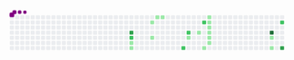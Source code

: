 <svg viewBox="-16 -32 880 192" width="880" height="192" xmlns="http://www.w3.org/2000/svg"><desc>Generated with https://github.com/Platane/snk</desc><style>:root{--cb:#1b1f230a;--cs:purple;--ce:#ebedf0;--c0:#ebedf0;--c1:#9be9a8;--c2:#40c463;--c3:#30a14e;--c4:#216e39}.c{shape-rendering:geometricPrecision;fill:var(--ce);stroke-width:1px;stroke:var(--cb);animation:none 22100ms linear infinite;width:12px;height:12px}@keyframes c0{58.36%{fill:var(--c3)}58.38%,100%{fill:var(--ce)}}.c.c0{fill:var(--c3);animation-name:c0}@keyframes c1{57.91%{fill:var(--c2)}57.93%,100%{fill:var(--ce)}}.c.c1{fill:var(--c2);animation-name:c1}@keyframes c2{18.54%{fill:var(--c1)}18.56%,100%{fill:var(--ce)}}.c.c2{fill:var(--c1);animation-name:c2}@keyframes c3{18.99%{fill:var(--c1)}19.01%,100%{fill:var(--ce)}}.c.c3{fill:var(--c1);animation-name:c3}@keyframes c4{14.92%{fill:var(--c1)}14.94%,100%{fill:var(--ce)}}.c.c4{fill:var(--c1);animation-name:c4}@keyframes c5{16.28%{fill:var(--c1)}16.3%,100%{fill:var(--ce)}}.c.c5{fill:var(--c1);animation-name:c5}@keyframes c6{13.11%{fill:var(--c1)}13.13%,100%{fill:var(--ce)}}.c.c6{fill:var(--c1);animation-name:c6}@keyframes c7{13.56%{fill:var(--c1)}13.58%,100%{fill:var(--ce)}}.c.c7{fill:var(--c1);animation-name:c7}@keyframes c8{52.48%{fill:var(--c2)}52.5%,100%{fill:var(--ce)}}.c.c8{fill:var(--c2);animation-name:c8}@keyframes c9{50.67%{fill:var(--c2)}50.69%,100%{fill:var(--ce)}}.c.c9{fill:var(--c2);animation-name:c9}@keyframes ca{24.88%{fill:var(--c1)}24.9%,100%{fill:var(--ce)}}.c.ca{fill:var(--c1);animation-name:ca}@keyframes cb{26.23%{fill:var(--c1)}26.25%,100%{fill:var(--ce)}}.c.cb{fill:var(--c1);animation-name:cb}@keyframes cc{48.41%{fill:var(--c2)}48.43%,100%{fill:var(--ce)}}.c.cc{fill:var(--c2);animation-name:cc}@keyframes cd{32.57%{fill:var(--c1)}32.59%,100%{fill:var(--ce)}}.c.cd{fill:var(--c1);animation-name:cd}@keyframes ce{28.5%{fill:var(--c1)}28.52%,100%{fill:var(--ce)}}.c.ce{fill:var(--c1);animation-name:ce}@keyframes cf{28.04%{fill:var(--c1)}28.06%,100%{fill:var(--ce)}}.c.cf{fill:var(--c1);animation-name:cf}@keyframes cg{27.59%{fill:var(--c1)}27.61%,100%{fill:var(--ce)}}.c.cg{fill:var(--c1);animation-name:cg}@keyframes ch{27.14%{fill:var(--c1)}27.16%,100%{fill:var(--ce)}}.c.ch{fill:var(--c1);animation-name:ch}@keyframes ci{31.21%{fill:var(--c1)}31.23%,100%{fill:var(--ce)}}.c.ci{fill:var(--c1);animation-name:ci}@keyframes cj{31.66%{fill:var(--c1)}31.68%,100%{fill:var(--ce)}}.c.cj{fill:var(--c1);animation-name:cj}@keyframes ck{75.1%{fill:var(--c4)}75.12%,100%{fill:var(--ce)}}.c.ck{fill:var(--c4);animation-name:ck}@keyframes cl{39.36%{fill:var(--c1)}39.38%,100%{fill:var(--ce)}}.c.cl{fill:var(--c1);animation-name:cl}@keyframes cm{38.45%{fill:var(--c1)}38.47%,100%{fill:var(--ce)}}.c.cm{fill:var(--c1);animation-name:cm}@keyframes cn{41.62%{fill:var(--c2)}41.64%,100%{fill:var(--ce)}}.c.cn{fill:var(--c2);animation-name:cn}@keyframes co{72.84%{fill:var(--c3)}72.86%,100%{fill:var(--ce)}}.c.co{fill:var(--c3);animation-name:co}.u{transform-origin:0 0;transform:scale(0,1);animation:none linear 22100ms infinite}@keyframes u0{13.11%{transform:scale(0.000,1)}13.13%,13.56%{transform:scale(0.059,1)}13.58%,14.92%{transform:scale(0.118,1)}14.94%,16.28%{transform:scale(0.176,1)}16.3%,18.54%{transform:scale(0.235,1)}18.56%,18.99%{transform:scale(0.294,1)}19.01%,24.88%{transform:scale(0.353,1)}24.9%,26.23%{transform:scale(0.412,1)}26.25%,27.14%{transform:scale(0.471,1)}27.16%,27.59%{transform:scale(0.529,1)}27.61%,28.04%{transform:scale(0.588,1)}28.06%,28.5%{transform:scale(0.647,1)}28.52%,31.21%{transform:scale(0.706,1)}31.23%,31.66%{transform:scale(0.765,1)}31.68%,32.57%{transform:scale(0.824,1)}32.59%,38.45%{transform:scale(0.882,1)}38.47%,39.36%{transform:scale(0.941,1)}39.38%,100%{transform:scale(1.000,1)}}.u.u0{fill:var(--c1);animation-name:u0;transform-origin:0.0px 0}@keyframes u1{41.62%{transform:scale(0.000,1)}41.64%,48.41%{transform:scale(0.200,1)}48.43%,50.67%{transform:scale(0.400,1)}50.69%,52.48%{transform:scale(0.600,1)}52.5%,57.91%{transform:scale(0.800,1)}57.93%,100%{transform:scale(1.000,1)}}.u.u1{fill:var(--c2);animation-name:u1;transform-origin:576.6px 0}@keyframes u2{58.36%{transform:scale(0.000,1)}58.38%,72.84%{transform:scale(0.500,1)}72.86%,100%{transform:scale(1.000,1)}}.u.u2{fill:var(--c3);animation-name:u2;transform-origin:746.2px 0}@keyframes u3{75.1%{transform:scale(0.000,1)}75.12%,100%{transform:scale(1.000,1)}}.u.u3{fill:var(--c4);animation-name:u3;transform-origin:814.1px 0}.s{shape-rendering:geometricPrecision;fill:var(--cs);animation:none linear 22100ms infinite}@keyframes s0{0%,99.55%{transform:translate(0px,-16px)}0.45%{transform:translate(0px,0px)}13.57%{transform:translate(464px,0px)}14.03%{transform:translate(464px,16px)}14.93%{transform:translate(432px,16px)}16.29%{transform:translate(432px,64px)}17.65%{transform:translate(384px,64px)}18.1%{transform:translate(384px,80px)}18.55%{transform:translate(368px,80px)}19%{transform:translate(368px,96px)}23.08%,52.94%{transform:translate(512px,96px)}23.53%{transform:translate(512px,80px)}24.43%{transform:translate(544px,80px)}24.89%{transform:translate(544px,64px)}25.79%{transform:translate(576px,64px)}26.24%{transform:translate(576px,48px)}27.15%{transform:translate(608px,48px)}28.51%{transform:translate(608px,0px)}28.96%{transform:translate(624px,0px)}29.41%{transform:translate(624px,16px)}29.86%{transform:translate(608px,16px)}31.67%{transform:translate(608px,80px)}32.13%{transform:translate(592px,80px)}32.58%{transform:translate(592px,96px)}38.46%{transform:translate(800px,96px)}39.37%{transform:translate(800px,64px)}40.27%,71.95%{transform:translate(832px,64px)}41.63%{transform:translate(832px,16px)}49.77%{transform:translate(544px,16px)}50.68%{transform:translate(544px,48px)}51.13%{transform:translate(528px,48px)}52.49%{transform:translate(528px,96px)}53.85%{transform:translate(512px,64px)}57.92%{transform:translate(368px,64px)}58.37%{transform:translate(368px,48px)}70.14%{transform:translate(784px,48px)}70.59%{transform:translate(784px,64px)}72.85%{transform:translate(832px,96px)}73.3%{transform:translate(816px,96px)}74.66%{transform:translate(816px,48px)}94.57%{transform:translate(112px,48px)}95.02%{transform:translate(112px,32px)}96.38%{transform:translate(64px,32px)}97.74%{transform:translate(64px,-16px)}}.s.s0{transform:translate(0px,-16px);animation-name:s0}@keyframes s1{0%,99.55%{transform:translate(16px,-16px)}0.45%{transform:translate(0px,-16px)}0.9%{transform:translate(0px,0px)}14.03%{transform:translate(464px,0px)}14.48%{transform:translate(464px,16px)}15.38%{transform:translate(432px,16px)}16.74%{transform:translate(432px,64px)}18.1%{transform:translate(384px,64px)}18.55%{transform:translate(384px,80px)}19%{transform:translate(368px,80px)}19.46%{transform:translate(368px,96px)}23.53%,53.39%{transform:translate(512px,96px)}23.98%{transform:translate(512px,80px)}24.89%{transform:translate(544px,80px)}25.34%{transform:translate(544px,64px)}26.24%{transform:translate(576px,64px)}26.7%{transform:translate(576px,48px)}27.6%{transform:translate(608px,48px)}28.96%{transform:translate(608px,0px)}29.41%{transform:translate(624px,0px)}29.86%{transform:translate(624px,16px)}30.32%{transform:translate(608px,16px)}32.13%{transform:translate(608px,80px)}32.58%{transform:translate(592px,80px)}33.03%{transform:translate(592px,96px)}38.91%{transform:translate(800px,96px)}39.82%{transform:translate(800px,64px)}40.72%,72.4%{transform:translate(832px,64px)}42.08%{transform:translate(832px,16px)}50.23%{transform:translate(544px,16px)}51.13%{transform:translate(544px,48px)}51.58%{transform:translate(528px,48px)}52.94%{transform:translate(528px,96px)}54.3%{transform:translate(512px,64px)}58.37%{transform:translate(368px,64px)}58.82%{transform:translate(368px,48px)}70.59%{transform:translate(784px,48px)}71.04%{transform:translate(784px,64px)}73.3%{transform:translate(832px,96px)}73.76%{transform:translate(816px,96px)}75.11%{transform:translate(816px,48px)}95.02%{transform:translate(112px,48px)}95.48%{transform:translate(112px,32px)}96.83%{transform:translate(64px,32px)}98.19%{transform:translate(64px,-16px)}}.s.s1{transform:translate(16px,-16px);animation-name:s1}@keyframes s2{0%,99.55%{transform:translate(32px,-16px)}0.9%{transform:translate(0px,-16px)}1.36%{transform:translate(0px,0px)}14.48%{transform:translate(464px,0px)}14.93%{transform:translate(464px,16px)}15.84%{transform:translate(432px,16px)}17.19%{transform:translate(432px,64px)}18.55%{transform:translate(384px,64px)}19%{transform:translate(384px,80px)}19.46%{transform:translate(368px,80px)}19.91%{transform:translate(368px,96px)}23.98%,53.85%{transform:translate(512px,96px)}24.43%{transform:translate(512px,80px)}25.34%{transform:translate(544px,80px)}25.79%{transform:translate(544px,64px)}26.7%{transform:translate(576px,64px)}27.15%{transform:translate(576px,48px)}28.05%{transform:translate(608px,48px)}29.41%{transform:translate(608px,0px)}29.86%{transform:translate(624px,0px)}30.32%{transform:translate(624px,16px)}30.77%{transform:translate(608px,16px)}32.58%{transform:translate(608px,80px)}33.03%{transform:translate(592px,80px)}33.48%{transform:translate(592px,96px)}39.37%{transform:translate(800px,96px)}40.27%{transform:translate(800px,64px)}41.18%,72.85%{transform:translate(832px,64px)}42.53%{transform:translate(832px,16px)}50.68%{transform:translate(544px,16px)}51.58%{transform:translate(544px,48px)}52.04%{transform:translate(528px,48px)}53.39%{transform:translate(528px,96px)}54.75%{transform:translate(512px,64px)}58.82%{transform:translate(368px,64px)}59.28%{transform:translate(368px,48px)}71.04%{transform:translate(784px,48px)}71.49%{transform:translate(784px,64px)}73.76%{transform:translate(832px,96px)}74.21%{transform:translate(816px,96px)}75.57%{transform:translate(816px,48px)}95.48%{transform:translate(112px,48px)}95.93%{transform:translate(112px,32px)}97.29%{transform:translate(64px,32px)}98.64%{transform:translate(64px,-16px)}}.s.s2{transform:translate(32px,-16px);animation-name:s2}@keyframes s3{0%,99.55%{transform:translate(48px,-16px)}1.36%{transform:translate(0px,-16px)}1.81%{transform:translate(0px,0px)}14.93%{transform:translate(464px,0px)}15.38%{transform:translate(464px,16px)}16.29%{transform:translate(432px,16px)}17.65%{transform:translate(432px,64px)}19%{transform:translate(384px,64px)}19.46%{transform:translate(384px,80px)}19.91%{transform:translate(368px,80px)}20.36%{transform:translate(368px,96px)}24.43%,54.3%{transform:translate(512px,96px)}24.89%{transform:translate(512px,80px)}25.79%{transform:translate(544px,80px)}26.24%{transform:translate(544px,64px)}27.15%{transform:translate(576px,64px)}27.6%{transform:translate(576px,48px)}28.51%{transform:translate(608px,48px)}29.86%{transform:translate(608px,0px)}30.32%{transform:translate(624px,0px)}30.77%{transform:translate(624px,16px)}31.22%{transform:translate(608px,16px)}33.03%{transform:translate(608px,80px)}33.48%{transform:translate(592px,80px)}33.94%{transform:translate(592px,96px)}39.82%{transform:translate(800px,96px)}40.72%{transform:translate(800px,64px)}41.63%,73.3%{transform:translate(832px,64px)}42.99%{transform:translate(832px,16px)}51.13%{transform:translate(544px,16px)}52.04%{transform:translate(544px,48px)}52.49%{transform:translate(528px,48px)}53.85%{transform:translate(528px,96px)}55.2%{transform:translate(512px,64px)}59.28%{transform:translate(368px,64px)}59.73%{transform:translate(368px,48px)}71.49%{transform:translate(784px,48px)}71.95%{transform:translate(784px,64px)}74.21%{transform:translate(832px,96px)}74.66%{transform:translate(816px,96px)}76.02%{transform:translate(816px,48px)}95.93%{transform:translate(112px,48px)}96.38%{transform:translate(112px,32px)}97.74%{transform:translate(64px,32px)}99.1%{transform:translate(64px,-16px)}}.s.s3{transform:translate(48px,-16px);animation-name:s3}</style><rect class="c" x="2" y="2" rx="2" ry="2"/><rect class="c" x="2" y="18" rx="2" ry="2"/><rect class="c" x="2" y="34" rx="2" ry="2"/><rect class="c" x="2" y="50" rx="2" ry="2"/><rect class="c" x="2" y="66" rx="2" ry="2"/><rect class="c" x="2" y="82" rx="2" ry="2"/><rect class="c" x="2" y="98" rx="2" ry="2"/><rect class="c" x="18" y="2" rx="2" ry="2"/><rect class="c" x="18" y="18" rx="2" ry="2"/><rect class="c" x="18" y="34" rx="2" ry="2"/><rect class="c" x="18" y="50" rx="2" ry="2"/><rect class="c" x="18" y="66" rx="2" ry="2"/><rect class="c" x="18" y="82" rx="2" ry="2"/><rect class="c" x="18" y="98" rx="2" ry="2"/><rect class="c" x="34" y="2" rx="2" ry="2"/><rect class="c" x="34" y="18" rx="2" ry="2"/><rect class="c" x="34" y="34" rx="2" ry="2"/><rect class="c" x="34" y="50" rx="2" ry="2"/><rect class="c" x="34" y="66" rx="2" ry="2"/><rect class="c" x="34" y="82" rx="2" ry="2"/><rect class="c" x="34" y="98" rx="2" ry="2"/><rect class="c" x="50" y="2" rx="2" ry="2"/><rect class="c" x="50" y="18" rx="2" ry="2"/><rect class="c" x="50" y="34" rx="2" ry="2"/><rect class="c" x="50" y="50" rx="2" ry="2"/><rect class="c" x="50" y="66" rx="2" ry="2"/><rect class="c" x="50" y="82" rx="2" ry="2"/><rect class="c" x="50" y="98" rx="2" ry="2"/><rect class="c" x="66" y="2" rx="2" ry="2"/><rect class="c" x="66" y="18" rx="2" ry="2"/><rect class="c" x="66" y="34" rx="2" ry="2"/><rect class="c" x="66" y="50" rx="2" ry="2"/><rect class="c" x="66" y="66" rx="2" ry="2"/><rect class="c" x="66" y="82" rx="2" ry="2"/><rect class="c" x="66" y="98" rx="2" ry="2"/><rect class="c" x="82" y="2" rx="2" ry="2"/><rect class="c" x="82" y="18" rx="2" ry="2"/><rect class="c" x="82" y="34" rx="2" ry="2"/><rect class="c" x="82" y="50" rx="2" ry="2"/><rect class="c" x="82" y="66" rx="2" ry="2"/><rect class="c" x="82" y="82" rx="2" ry="2"/><rect class="c" x="82" y="98" rx="2" ry="2"/><rect class="c" x="98" y="2" rx="2" ry="2"/><rect class="c" x="98" y="18" rx="2" ry="2"/><rect class="c" x="98" y="34" rx="2" ry="2"/><rect class="c" x="98" y="50" rx="2" ry="2"/><rect class="c" x="98" y="66" rx="2" ry="2"/><rect class="c" x="98" y="82" rx="2" ry="2"/><rect class="c" x="98" y="98" rx="2" ry="2"/><rect class="c" x="114" y="2" rx="2" ry="2"/><rect class="c" x="114" y="18" rx="2" ry="2"/><rect class="c" x="114" y="34" rx="2" ry="2"/><rect class="c" x="114" y="50" rx="2" ry="2"/><rect class="c" x="114" y="66" rx="2" ry="2"/><rect class="c" x="114" y="82" rx="2" ry="2"/><rect class="c" x="114" y="98" rx="2" ry="2"/><rect class="c" x="130" y="2" rx="2" ry="2"/><rect class="c" x="130" y="18" rx="2" ry="2"/><rect class="c" x="130" y="34" rx="2" ry="2"/><rect class="c" x="130" y="50" rx="2" ry="2"/><rect class="c" x="130" y="66" rx="2" ry="2"/><rect class="c" x="130" y="82" rx="2" ry="2"/><rect class="c" x="130" y="98" rx="2" ry="2"/><rect class="c" x="146" y="2" rx="2" ry="2"/><rect class="c" x="146" y="18" rx="2" ry="2"/><rect class="c" x="146" y="34" rx="2" ry="2"/><rect class="c" x="146" y="50" rx="2" ry="2"/><rect class="c" x="146" y="66" rx="2" ry="2"/><rect class="c" x="146" y="82" rx="2" ry="2"/><rect class="c" x="146" y="98" rx="2" ry="2"/><rect class="c" x="162" y="2" rx="2" ry="2"/><rect class="c" x="162" y="18" rx="2" ry="2"/><rect class="c" x="162" y="34" rx="2" ry="2"/><rect class="c" x="162" y="50" rx="2" ry="2"/><rect class="c" x="162" y="66" rx="2" ry="2"/><rect class="c" x="162" y="82" rx="2" ry="2"/><rect class="c" x="162" y="98" rx="2" ry="2"/><rect class="c" x="178" y="2" rx="2" ry="2"/><rect class="c" x="178" y="18" rx="2" ry="2"/><rect class="c" x="178" y="34" rx="2" ry="2"/><rect class="c" x="178" y="50" rx="2" ry="2"/><rect class="c" x="178" y="66" rx="2" ry="2"/><rect class="c" x="178" y="82" rx="2" ry="2"/><rect class="c" x="178" y="98" rx="2" ry="2"/><rect class="c" x="194" y="2" rx="2" ry="2"/><rect class="c" x="194" y="18" rx="2" ry="2"/><rect class="c" x="194" y="34" rx="2" ry="2"/><rect class="c" x="194" y="50" rx="2" ry="2"/><rect class="c" x="194" y="66" rx="2" ry="2"/><rect class="c" x="194" y="82" rx="2" ry="2"/><rect class="c" x="194" y="98" rx="2" ry="2"/><rect class="c" x="210" y="2" rx="2" ry="2"/><rect class="c" x="210" y="18" rx="2" ry="2"/><rect class="c" x="210" y="34" rx="2" ry="2"/><rect class="c" x="210" y="50" rx="2" ry="2"/><rect class="c" x="210" y="66" rx="2" ry="2"/><rect class="c" x="210" y="82" rx="2" ry="2"/><rect class="c" x="210" y="98" rx="2" ry="2"/><rect class="c" x="226" y="2" rx="2" ry="2"/><rect class="c" x="226" y="18" rx="2" ry="2"/><rect class="c" x="226" y="34" rx="2" ry="2"/><rect class="c" x="226" y="50" rx="2" ry="2"/><rect class="c" x="226" y="66" rx="2" ry="2"/><rect class="c" x="226" y="82" rx="2" ry="2"/><rect class="c" x="226" y="98" rx="2" ry="2"/><rect class="c" x="242" y="2" rx="2" ry="2"/><rect class="c" x="242" y="18" rx="2" ry="2"/><rect class="c" x="242" y="34" rx="2" ry="2"/><rect class="c" x="242" y="50" rx="2" ry="2"/><rect class="c" x="242" y="66" rx="2" ry="2"/><rect class="c" x="242" y="82" rx="2" ry="2"/><rect class="c" x="242" y="98" rx="2" ry="2"/><rect class="c" x="258" y="2" rx="2" ry="2"/><rect class="c" x="258" y="18" rx="2" ry="2"/><rect class="c" x="258" y="34" rx="2" ry="2"/><rect class="c" x="258" y="50" rx="2" ry="2"/><rect class="c" x="258" y="66" rx="2" ry="2"/><rect class="c" x="258" y="82" rx="2" ry="2"/><rect class="c" x="258" y="98" rx="2" ry="2"/><rect class="c" x="274" y="2" rx="2" ry="2"/><rect class="c" x="274" y="18" rx="2" ry="2"/><rect class="c" x="274" y="34" rx="2" ry="2"/><rect class="c" x="274" y="50" rx="2" ry="2"/><rect class="c" x="274" y="66" rx="2" ry="2"/><rect class="c" x="274" y="82" rx="2" ry="2"/><rect class="c" x="274" y="98" rx="2" ry="2"/><rect class="c" x="290" y="2" rx="2" ry="2"/><rect class="c" x="290" y="18" rx="2" ry="2"/><rect class="c" x="290" y="34" rx="2" ry="2"/><rect class="c" x="290" y="50" rx="2" ry="2"/><rect class="c" x="290" y="66" rx="2" ry="2"/><rect class="c" x="290" y="82" rx="2" ry="2"/><rect class="c" x="290" y="98" rx="2" ry="2"/><rect class="c" x="306" y="2" rx="2" ry="2"/><rect class="c" x="306" y="18" rx="2" ry="2"/><rect class="c" x="306" y="34" rx="2" ry="2"/><rect class="c" x="306" y="50" rx="2" ry="2"/><rect class="c" x="306" y="66" rx="2" ry="2"/><rect class="c" x="306" y="82" rx="2" ry="2"/><rect class="c" x="306" y="98" rx="2" ry="2"/><rect class="c" x="322" y="2" rx="2" ry="2"/><rect class="c" x="322" y="18" rx="2" ry="2"/><rect class="c" x="322" y="34" rx="2" ry="2"/><rect class="c" x="322" y="50" rx="2" ry="2"/><rect class="c" x="322" y="66" rx="2" ry="2"/><rect class="c" x="322" y="82" rx="2" ry="2"/><rect class="c" x="322" y="98" rx="2" ry="2"/><rect class="c" x="338" y="2" rx="2" ry="2"/><rect class="c" x="338" y="18" rx="2" ry="2"/><rect class="c" x="338" y="34" rx="2" ry="2"/><rect class="c" x="338" y="50" rx="2" ry="2"/><rect class="c" x="338" y="66" rx="2" ry="2"/><rect class="c" x="338" y="82" rx="2" ry="2"/><rect class="c" x="338" y="98" rx="2" ry="2"/><rect class="c" x="354" y="2" rx="2" ry="2"/><rect class="c" x="354" y="18" rx="2" ry="2"/><rect class="c" x="354" y="34" rx="2" ry="2"/><rect class="c" x="354" y="50" rx="2" ry="2"/><rect class="c" x="354" y="66" rx="2" ry="2"/><rect class="c" x="354" y="82" rx="2" ry="2"/><rect class="c" x="354" y="98" rx="2" ry="2"/><rect class="c" x="370" y="2" rx="2" ry="2"/><rect class="c" x="370" y="18" rx="2" ry="2"/><rect class="c" x="370" y="34" rx="2" ry="2"/><rect class="c c0" x="370" y="50" rx="2" ry="2"/><rect class="c c1" x="370" y="66" rx="2" ry="2"/><rect class="c c2" x="370" y="82" rx="2" ry="2"/><rect class="c c3" x="370" y="98" rx="2" ry="2"/><rect class="c" x="386" y="2" rx="2" ry="2"/><rect class="c" x="386" y="18" rx="2" ry="2"/><rect class="c" x="386" y="34" rx="2" ry="2"/><rect class="c" x="386" y="50" rx="2" ry="2"/><rect class="c" x="386" y="66" rx="2" ry="2"/><rect class="c" x="386" y="82" rx="2" ry="2"/><rect class="c" x="386" y="98" rx="2" ry="2"/><rect class="c" x="402" y="2" rx="2" ry="2"/><rect class="c" x="402" y="18" rx="2" ry="2"/><rect class="c" x="402" y="34" rx="2" ry="2"/><rect class="c" x="402" y="50" rx="2" ry="2"/><rect class="c" x="402" y="66" rx="2" ry="2"/><rect class="c" x="402" y="82" rx="2" ry="2"/><rect class="c" x="402" y="98" rx="2" ry="2"/><rect class="c" x="418" y="2" rx="2" ry="2"/><rect class="c" x="418" y="18" rx="2" ry="2"/><rect class="c" x="418" y="34" rx="2" ry="2"/><rect class="c" x="418" y="50" rx="2" ry="2"/><rect class="c" x="418" y="66" rx="2" ry="2"/><rect class="c" x="418" y="82" rx="2" ry="2"/><rect class="c" x="418" y="98" rx="2" ry="2"/><rect class="c" x="434" y="2" rx="2" ry="2"/><rect class="c c4" x="434" y="18" rx="2" ry="2"/><rect class="c" x="434" y="34" rx="2" ry="2"/><rect class="c" x="434" y="50" rx="2" ry="2"/><rect class="c c5" x="434" y="66" rx="2" ry="2"/><rect class="c" x="434" y="82" rx="2" ry="2"/><rect class="c" x="434" y="98" rx="2" ry="2"/><rect class="c c6" x="450" y="2" rx="2" ry="2"/><rect class="c" x="450" y="18" rx="2" ry="2"/><rect class="c" x="450" y="34" rx="2" ry="2"/><rect class="c" x="450" y="50" rx="2" ry="2"/><rect class="c" x="450" y="66" rx="2" ry="2"/><rect class="c" x="450" y="82" rx="2" ry="2"/><rect class="c" x="450" y="98" rx="2" ry="2"/><rect class="c c7" x="466" y="2" rx="2" ry="2"/><rect class="c" x="466" y="18" rx="2" ry="2"/><rect class="c" x="466" y="34" rx="2" ry="2"/><rect class="c" x="466" y="50" rx="2" ry="2"/><rect class="c" x="466" y="66" rx="2" ry="2"/><rect class="c" x="466" y="82" rx="2" ry="2"/><rect class="c" x="466" y="98" rx="2" ry="2"/><rect class="c" x="482" y="2" rx="2" ry="2"/><rect class="c" x="482" y="18" rx="2" ry="2"/><rect class="c" x="482" y="34" rx="2" ry="2"/><rect class="c" x="482" y="50" rx="2" ry="2"/><rect class="c" x="482" y="66" rx="2" ry="2"/><rect class="c" x="482" y="82" rx="2" ry="2"/><rect class="c" x="482" y="98" rx="2" ry="2"/><rect class="c" x="498" y="2" rx="2" ry="2"/><rect class="c" x="498" y="18" rx="2" ry="2"/><rect class="c" x="498" y="34" rx="2" ry="2"/><rect class="c" x="498" y="50" rx="2" ry="2"/><rect class="c" x="498" y="66" rx="2" ry="2"/><rect class="c" x="498" y="82" rx="2" ry="2"/><rect class="c" x="498" y="98" rx="2" ry="2"/><rect class="c" x="514" y="2" rx="2" ry="2"/><rect class="c" x="514" y="18" rx="2" ry="2"/><rect class="c" x="514" y="34" rx="2" ry="2"/><rect class="c" x="514" y="50" rx="2" ry="2"/><rect class="c" x="514" y="66" rx="2" ry="2"/><rect class="c" x="514" y="82" rx="2" ry="2"/><rect class="c" x="514" y="98" rx="2" ry="2"/><rect class="c" x="530" y="2" rx="2" ry="2"/><rect class="c" x="530" y="18" rx="2" ry="2"/><rect class="c" x="530" y="34" rx="2" ry="2"/><rect class="c" x="530" y="50" rx="2" ry="2"/><rect class="c" x="530" y="66" rx="2" ry="2"/><rect class="c" x="530" y="82" rx="2" ry="2"/><rect class="c c8" x="530" y="98" rx="2" ry="2"/><rect class="c" x="546" y="2" rx="2" ry="2"/><rect class="c" x="546" y="18" rx="2" ry="2"/><rect class="c" x="546" y="34" rx="2" ry="2"/><rect class="c c9" x="546" y="50" rx="2" ry="2"/><rect class="c ca" x="546" y="66" rx="2" ry="2"/><rect class="c" x="546" y="82" rx="2" ry="2"/><rect class="c" x="546" y="98" rx="2" ry="2"/><rect class="c" x="562" y="2" rx="2" ry="2"/><rect class="c" x="562" y="18" rx="2" ry="2"/><rect class="c" x="562" y="34" rx="2" ry="2"/><rect class="c" x="562" y="50" rx="2" ry="2"/><rect class="c" x="562" y="66" rx="2" ry="2"/><rect class="c" x="562" y="82" rx="2" ry="2"/><rect class="c" x="562" y="98" rx="2" ry="2"/><rect class="c" x="578" y="2" rx="2" ry="2"/><rect class="c" x="578" y="18" rx="2" ry="2"/><rect class="c" x="578" y="34" rx="2" ry="2"/><rect class="c cb" x="578" y="50" rx="2" ry="2"/><rect class="c" x="578" y="66" rx="2" ry="2"/><rect class="c" x="578" y="82" rx="2" ry="2"/><rect class="c" x="578" y="98" rx="2" ry="2"/><rect class="c" x="594" y="2" rx="2" ry="2"/><rect class="c cc" x="594" y="18" rx="2" ry="2"/><rect class="c" x="594" y="34" rx="2" ry="2"/><rect class="c" x="594" y="50" rx="2" ry="2"/><rect class="c" x="594" y="66" rx="2" ry="2"/><rect class="c" x="594" y="82" rx="2" ry="2"/><rect class="c cd" x="594" y="98" rx="2" ry="2"/><rect class="c ce" x="610" y="2" rx="2" ry="2"/><rect class="c cf" x="610" y="18" rx="2" ry="2"/><rect class="c cg" x="610" y="34" rx="2" ry="2"/><rect class="c ch" x="610" y="50" rx="2" ry="2"/><rect class="c ci" x="610" y="66" rx="2" ry="2"/><rect class="c cj" x="610" y="82" rx="2" ry="2"/><rect class="c" x="610" y="98" rx="2" ry="2"/><rect class="c" x="626" y="2" rx="2" ry="2"/><rect class="c" x="626" y="18" rx="2" ry="2"/><rect class="c" x="626" y="34" rx="2" ry="2"/><rect class="c" x="626" y="50" rx="2" ry="2"/><rect class="c" x="626" y="66" rx="2" ry="2"/><rect class="c" x="626" y="82" rx="2" ry="2"/><rect class="c" x="626" y="98" rx="2" ry="2"/><rect class="c" x="642" y="2" rx="2" ry="2"/><rect class="c" x="642" y="18" rx="2" ry="2"/><rect class="c" x="642" y="34" rx="2" ry="2"/><rect class="c" x="642" y="50" rx="2" ry="2"/><rect class="c" x="642" y="66" rx="2" ry="2"/><rect class="c" x="642" y="82" rx="2" ry="2"/><rect class="c" x="642" y="98" rx="2" ry="2"/><rect class="c" x="658" y="2" rx="2" ry="2"/><rect class="c" x="658" y="18" rx="2" ry="2"/><rect class="c" x="658" y="34" rx="2" ry="2"/><rect class="c" x="658" y="50" rx="2" ry="2"/><rect class="c" x="658" y="66" rx="2" ry="2"/><rect class="c" x="658" y="82" rx="2" ry="2"/><rect class="c" x="658" y="98" rx="2" ry="2"/><rect class="c" x="674" y="2" rx="2" ry="2"/><rect class="c" x="674" y="18" rx="2" ry="2"/><rect class="c" x="674" y="34" rx="2" ry="2"/><rect class="c" x="674" y="50" rx="2" ry="2"/><rect class="c" x="674" y="66" rx="2" ry="2"/><rect class="c" x="674" y="82" rx="2" ry="2"/><rect class="c" x="674" y="98" rx="2" ry="2"/><rect class="c" x="690" y="2" rx="2" ry="2"/><rect class="c" x="690" y="18" rx="2" ry="2"/><rect class="c" x="690" y="34" rx="2" ry="2"/><rect class="c" x="690" y="50" rx="2" ry="2"/><rect class="c" x="690" y="66" rx="2" ry="2"/><rect class="c" x="690" y="82" rx="2" ry="2"/><rect class="c" x="690" y="98" rx="2" ry="2"/><rect class="c" x="706" y="2" rx="2" ry="2"/><rect class="c" x="706" y="18" rx="2" ry="2"/><rect class="c" x="706" y="34" rx="2" ry="2"/><rect class="c" x="706" y="50" rx="2" ry="2"/><rect class="c" x="706" y="66" rx="2" ry="2"/><rect class="c" x="706" y="82" rx="2" ry="2"/><rect class="c" x="706" y="98" rx="2" ry="2"/><rect class="c" x="722" y="2" rx="2" ry="2"/><rect class="c" x="722" y="18" rx="2" ry="2"/><rect class="c" x="722" y="34" rx="2" ry="2"/><rect class="c" x="722" y="50" rx="2" ry="2"/><rect class="c" x="722" y="66" rx="2" ry="2"/><rect class="c" x="722" y="82" rx="2" ry="2"/><rect class="c" x="722" y="98" rx="2" ry="2"/><rect class="c" x="738" y="2" rx="2" ry="2"/><rect class="c" x="738" y="18" rx="2" ry="2"/><rect class="c" x="738" y="34" rx="2" ry="2"/><rect class="c" x="738" y="50" rx="2" ry="2"/><rect class="c" x="738" y="66" rx="2" ry="2"/><rect class="c" x="738" y="82" rx="2" ry="2"/><rect class="c" x="738" y="98" rx="2" ry="2"/><rect class="c" x="754" y="2" rx="2" ry="2"/><rect class="c" x="754" y="18" rx="2" ry="2"/><rect class="c" x="754" y="34" rx="2" ry="2"/><rect class="c" x="754" y="50" rx="2" ry="2"/><rect class="c" x="754" y="66" rx="2" ry="2"/><rect class="c" x="754" y="82" rx="2" ry="2"/><rect class="c" x="754" y="98" rx="2" ry="2"/><rect class="c" x="770" y="2" rx="2" ry="2"/><rect class="c" x="770" y="18" rx="2" ry="2"/><rect class="c" x="770" y="34" rx="2" ry="2"/><rect class="c" x="770" y="50" rx="2" ry="2"/><rect class="c" x="770" y="66" rx="2" ry="2"/><rect class="c" x="770" y="82" rx="2" ry="2"/><rect class="c" x="770" y="98" rx="2" ry="2"/><rect class="c" x="786" y="2" rx="2" ry="2"/><rect class="c" x="786" y="18" rx="2" ry="2"/><rect class="c" x="786" y="34" rx="2" ry="2"/><rect class="c" x="786" y="50" rx="2" ry="2"/><rect class="c" x="786" y="66" rx="2" ry="2"/><rect class="c" x="786" y="82" rx="2" ry="2"/><rect class="c" x="786" y="98" rx="2" ry="2"/><rect class="c" x="802" y="2" rx="2" ry="2"/><rect class="c" x="802" y="18" rx="2" ry="2"/><rect class="c" x="802" y="34" rx="2" ry="2"/><rect class="c ck" x="802" y="50" rx="2" ry="2"/><rect class="c cl" x="802" y="66" rx="2" ry="2"/><rect class="c" x="802" y="82" rx="2" ry="2"/><rect class="c cm" x="802" y="98" rx="2" ry="2"/><rect class="c" x="818" y="2" rx="2" ry="2"/><rect class="c" x="818" y="18" rx="2" ry="2"/><rect class="c" x="818" y="34" rx="2" ry="2"/><rect class="c" x="818" y="50" rx="2" ry="2"/><rect class="c" x="818" y="66" rx="2" ry="2"/><rect class="c" x="818" y="82" rx="2" ry="2"/><rect class="c" x="818" y="98" rx="2" ry="2"/><rect class="c" x="834" y="2" rx="2" ry="2"/><rect class="c cn" x="834" y="18" rx="2" ry="2"/><rect class="c" x="834" y="34" rx="2" ry="2"/><rect class="c" x="834" y="50" rx="2" ry="2"/><rect class="c" x="834" y="66" rx="2" ry="2"/><rect class="c" x="834" y="82" rx="2" ry="2"/><rect class="c co" x="834" y="98" rx="2" ry="2"/><rect class="u u0" height="12" width="577.2" x="0.0" y="144"/><rect class="u u1" height="12" width="170.2" x="576.6" y="144"/><rect class="u u2" height="12" width="68.4" x="746.2" y="144"/><rect class="u u3" height="12" width="34.5" x="814.1" y="144"/><rect class="s s0" x="0.8" y="0.8" width="14.4" height="14.4" rx="4.5" ry="4.5"/><rect class="s s1" x="1.8" y="1.8" width="12.3" height="12.3" rx="4.1" ry="4.1"/><rect class="s s2" x="2.6" y="2.6" width="10.8" height="10.8" rx="3.6" ry="3.6"/><rect class="s s3" x="3.0" y="3.0" width="9.9" height="9.9" rx="3.3" ry="3.3"/></svg>
